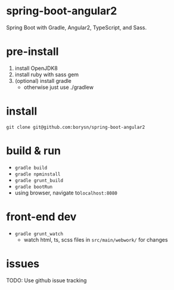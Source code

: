 # spring-boot-angular2
Spring Boot with Gradle, Angular2, TypeScript, and Sass.

# pre-install
1. install OpenJDK8
1. install ruby with sass gem
1. (optional) install gradle
    - otherwise just use ./gradlew

# install
`git clone git@github.com:borysn/spring-boot-angular2`

# build & run
* `gradle build`
* `gradle npminstall`
* `gradle grunt_build`
* `gradle bootRun`
* using browser, navigate to`localhost:8080`

# front-end dev
* `gradle grunt_watch`
    - watch html, ts, scss files in `src/main/webwork/` for changes

# issues
TODO: Use github issue tracking
